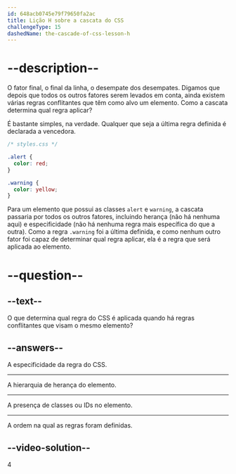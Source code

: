 ```yaml
---
id: 648acb0745e79f79650fa2ac
title: Lição H sobre a cascata do CSS
challengeType: 15
dashedName: the-cascade-of-css-lesson-h
---
```


# --description--

O fator final, o final da linha, o desempate dos desempates. Digamos que depois que todos os outros fatores serem levados em conta, ainda existem várias regras conflitantes que têm como alvo um elemento. Como a cascata determina qual regra aplicar?

É bastante simples, na verdade. Qualquer que seja a última regra definida é declarada a vencedora.

```css
/* styles.css */

.alert {
  color: red;
}

.warning {
  color: yellow;
}
```

Para um elemento que possui as classes `alert` e `warning`, a cascata passaria por todos os outros fatores, incluindo herança (não há nenhuma aqui) e especificidade (não há nenhuma regra mais específica do que a outra). Como a regra `.warning` foi a última definida, e como nenhum outro fator foi capaz de determinar qual regra aplicar, ela é a regra que será aplicada ao elemento.

# --question--
## --text--

O que determina qual regra do CSS é aplicada quando há regras conflitantes que visam o mesmo elemento?

## --answers--

A especificidade da regra do CSS.

---

A hierarquia de herança do elemento.

---

A presença de classes ou IDs no elemento.

---

A ordem na qual as regras foram definidas.

## --video-solution--

4
